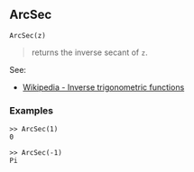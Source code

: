 ## ArcSec

```
ArcSec(z)
```

> returns the inverse secant of `z`.
 
See:
* [Wikipedia - Inverse trigonometric functions](https://en.wikipedia.org/wiki/Inverse_trigonometric_functions)

### Examples
``` 
>> ArcSec(1)    
0  
  
>> ArcSec(-1)    
Pi
``` 
 